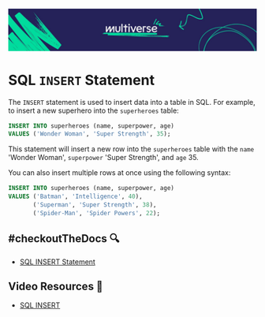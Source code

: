 ![MV Logo](/logo.jpg)

# SQL `INSERT` Statement
The `INSERT` statement is used to insert data into a table in SQL. For example, to insert a new superhero into the `superheroes` table:
```sql
INSERT INTO superheroes (name, superpower, age)
VALUES ('Wonder Woman', 'Super Strength', 35);
```
This statement will insert a new row into the `superheroes` table with the `name` 'Wonder Woman', `superpower` 'Super Strength', and `age` 35.

You can also insert multiple rows at once using the following syntax:
```sql
INSERT INTO superheroes (name, superpower, age)
VALUES ('Batman', 'Intelligence', 40),
       ('Superman', 'Super Strength', 38),
       ('Spider-Man', 'Spider Powers', 22);
```

## #checkoutTheDocs 🔍
- [SQL INSERT Statement](https://www.w3schools.com/sql/sql_insert.asp)

## Video Resources 🎥
- [SQL INSERT](https://www.youtube.com/watch?v=7S_tz1z_5bA&t=8994s)
